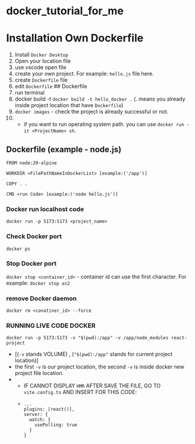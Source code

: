 # docker_tutorial_for_me

# Installation Own Dockerfile 
1. Install `Docker Desktop`
2. Open your location file
3. use vscode open file
4. create your own project. For example: `hello.js` file here.
5. create `Dockerfile` file
6. edit `Dockerfile` ## Dockerfile
7. run terminal
8. docker build -t <ProjectName> <ProjectLocation> `docker build -t hello_docker .` (. means you already inside project location that have `Dockerfile`)
9. `docker images` - check the project is already successful or not.
10. * if you want to run operating system path. you can use `docker run -it <ProjectName> sh`.


## Dockerfile (example - node.js)
```
FROM node:20-alpine

WORKDIR <FilePathNameInDockerList> [example:('/app')]

COPY . .

CMD <run Code> [example:('node hello.js')]
```

### Docker run localhost code 
`docker run -p 5173:5173 <project_name>`

### Check Docker port
`docker ps`

### Stop Docker port
`docker stop <container_id>` - container id can use the first character. For example: `docker stop as2`

### remove Docker daemon
`docker rm <conatiner_id> --force`

### RUNNING LIVE CODE DOCKER 
`docker run -p 5173:5173 -v "$(pwd):/app" -v /app/node_modules react-project` 
- [(`-v` stands VOLUME) , (`"$(pwd):/app"` stands for current project location)]
- the first `-v` is our project location, the second `-v` is inside docker new project file location.
- * IF CANNOT DISPLAY `HMR` AFTER SAVE THE FILE, GO TO `vite.config.ts` AND INSERT FOR THIS CODE:
  * ```
    ...
    plugins: [react()],
    server: {
      watch: {
        usePolling: true
      }
    }
    ``` 


